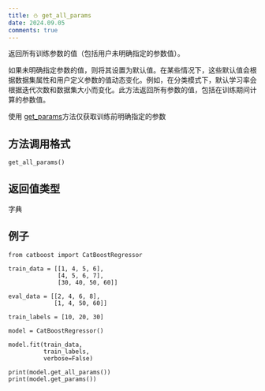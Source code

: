 ```yaml
---
title: ⛄ get_all_params
date: 2024.09.05
comments: true
---
```


返回所有训练参数的值（包括用户未明确指定的参数值）。

如果未明确指定参数的值，则将其设置为默认值。在某些情况下，这些默认值会根据数据集属性和用户定义参数的值动态变化。例如，在分类模式下，默认学习率会根据迭代次数和数据集大小而变化。此方法返回所有参数的值，包括在训练期间计算的参数值。

使用 [get_params](https://catboost.ai/en/docs/concepts/python-reference_catboost_get_params)方法仅获取训练前明确指定的参数

## 方法调用格式

```
get_all_params()
```

## 返回值类型

字典

## 例子

```
from catboost import CatBoostRegressor

train_data = [[1, 4, 5, 6],
              [4, 5, 6, 7],
              [30, 40, 50, 60]]

eval_data = [[2, 4, 6, 8],
             [1, 4, 50, 60]]

train_labels = [10, 20, 30]

model = CatBoostRegressor()

model.fit(train_data,
          train_labels,
          verbose=False)

print(model.get_all_params())
print(model.get_params())
```